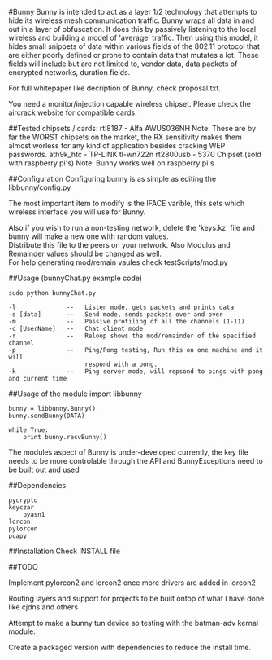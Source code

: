 #Bunny
Bunny is intended to act as a layer 1/2 technology that attempts to hide its wireless mesh communication traffic.
Bunny wraps all data in and out in a layer of obfuscation. It does this by passively listening to 
the local wireless and building a model of 'average' traffic. Then using this model, it hides small 
snippets of data within various fields of the 802.11 protocol that are either poorly defined or 
prone to contain data that mutates a lot.  These fields will include but are not limited to, vendor 
data, data packets of encrypted networks, duration fields.


For full whitepaper like decription of Bunny, check proposal.txt.


You need a monitor/injection capable wireless chipset.  Please check the aircrack website for 
compatible cards.


##Tested chipsets / cards:
	rtl8187		-	Alfa AWUS036NH
					Note: These are by far the WORST chipsets on the market, the RX sensitivity makes them almost worless for any kind of application besides cracking WEP passwords.
	ath9k_htc	-	TP-LINK tl-wn722n
	rt2800usb	-	5370 Chipset (sold with raspberry pi's)
					Note: Bunny works well on raspberry pi's

##Configuration
Configuring bunny is as simple as editing the libbunny/config.py

The most important item to modify is the IFACE varible, this sets which wireless interface you will use for Bunny. 
 
Also if you wish to run a non-testing network, delete the 'keys.kz' file and bunny will make a new one with random values.  
Distribute this file to the peers on your network.  Also Modulus and Remainder values should be changed as well.  
For help generating mod/remain vaules check testScripts/mod.py

##Usage (bunnyChat.py example code)

	sudo python bunnyChat.py
	
	-l              --   Listen mode, gets packets and prints data
	-s [data]       --   Send mode, sends packets over and over
	-m              --   Passive profiling of all the channels (1-11)
	-c [UserName]   --   Chat client mode
	-r              --   Reloop shows the mod/remainder of the specified channel
	-p              --   Ping/Pong testing, Run this on one machine and it will
						 respond with a pong.
	-k              --   Ping server mode, will repsond to pings with pong and current time

##Usage of the module
	import libbunny
	
	bunny = libbunny.Bunny()
	bunny.sendBunny(DATA)

	while True:
		print bunny.recvBunny()

The modules aspect of Bunny is under-developed currently, the key file needs to be more controlable through the API 
and BunnyExceptions need to be built out and used

##Dependencies

	pycrypto
	keyczar
		pyasn1
	lorcon
	pylorcon
	pcapy

##Installation
Check INSTALL file

##TODO

Implement pylorcon2 and lorcon2 once more drivers are added in lorcon2

Routing layers and support for projects to be built ontop of what I have done
like cjdns and others

Attempt to make a bunny tun device so testing with the batman-adv kernal module.

Create a packaged version with dependencies to reduce the install time. 
